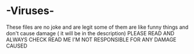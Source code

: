 # -Viruses-
These files are no joke and are legit some of them are like funny things and don't cause damage ( it will be in the description) PLEASE READ AND ALWAYS CHECK READ ME I'M NOT RESPONSIBLE FOR ANY DAMAGE CAUSED
